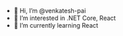 - 👋 Hi, I’m @venkatesh-pai
- 👀 I’m interested in .NET Core, React
- 🌱 I’m currently learning React

<!---
venkatesh-pai/venkatesh-pai is a ✨ special ✨ repository because its `README.md` (this file) appears on your GitHub profile.
You can click the Preview link to take a look at your changes.
--->
